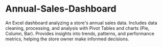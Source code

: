 # Annual-Sales-Dashboard
An Excel dashboard analyzing a store's annual sales data. Includes data cleaning, processing, and analysis with Pivot Tables and charts (Pie, Column, Bar). Provides insights into trends, patterns, and performance metrics, helping the store owner make informed decisions.
